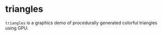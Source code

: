 # triangles

`triangles` is a graphics demo of procedurally generated colorful triangles
using GPU.
